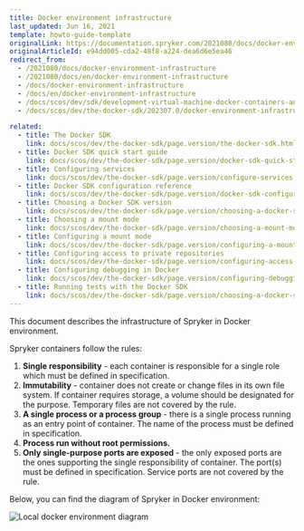 ```yaml
---
title: Docker environment infrastructure
last_updated: Jun 16, 2021
template: howto-guide-template
originalLink: https://documentation.spryker.com/2021080/docs/docker-environment-infrastructure
originalArticleId: e94dd005-cda2-48f8-a224-dea6d6e5ea46
redirect_from:
  - /2021080/docs/docker-environment-infrastructure
  - /2021080/docs/en/docker-environment-infrastructure
  - /docs/docker-environment-infrastructure
  - /docs/en/docker-environment-infrastructure
  - /docs/scos/dev/sdk/development-virtual-machine-docker-containers-and-console.html
  - /docs/scos/dev/the-docker-sdk/202307.0/docker-environment-infrastructure.html

related:
  - title: The Docker SDK
    link: docs/scos/dev/the-docker-sdk/page.version/the-docker-sdk.html
  - title: Docker SDK quick start guide
    link: docs/scos/dev/the-docker-sdk/page.version/docker-sdk-quick-start-guide.html
  - title: Configuring services
    link: docs/scos/dev/the-docker-sdk/page.version/configure-services.html
  - title: Docker SDK configuration reference
    link: docs/scos/dev/the-docker-sdk/page.version/docker-sdk-configuration-reference.html
  - title: Choosing a Docker SDK version
    link: docs/scos/dev/the-docker-sdk/page.version/choosing-a-docker-sdk-version.html
  - title: Choosing a mount mode
    link: docs/scos/dev/the-docker-sdk/page.version/choosing-a-mount-mode.html
  - title: Configuring a mount mode
    link: docs/scos/dev/the-docker-sdk/page.version/configuring-a-mount-mode.html
  - title: Configuring access to private repositories
    link: docs/scos/dev/the-docker-sdk/page.version/configuring-access-to-private-repositories.html
  - title: Configuring debugging in Docker
    link: docs/scos/dev/the-docker-sdk/page.version/configuring-debugging-in-docker.html
  - title: Running tests with the Docker SDK
    link: docs/scos/dev/the-docker-sdk/page.version/choosing-a-docker-sdk-version.html
---
```


This document describes the infrastructure of Spryker in Docker environment.

Spryker containers  follow the rules:

1. **Single responsibility** - each container is responsible for a single role which must be defined in specification.
2. **Immutability** - container does not create or change files in its own file system. If container requires storage, a volume should be designated for the purpose. Temporary files are not covered by the rule.
3. **A single process or a process group** - there is a single process running as an entry point of container. The name of the process must be defined in specification.
4. **Process run without root permissions.**
5. **Only single-purpose ports are exposed** - the only exposed ports are the ones supporting the single responsibility of container. The port(s) must be defined in specification. Service ports are not covered by the rule.

Below, you can find the diagram of Spryker in Docker environment:

![Local docker environment diagram](https://spryker.s3.eu-central-1.amazonaws.com/docs/Developer+Guide/Installation/Spryker+in+Docker/docker-local-environment-diagram.png)
